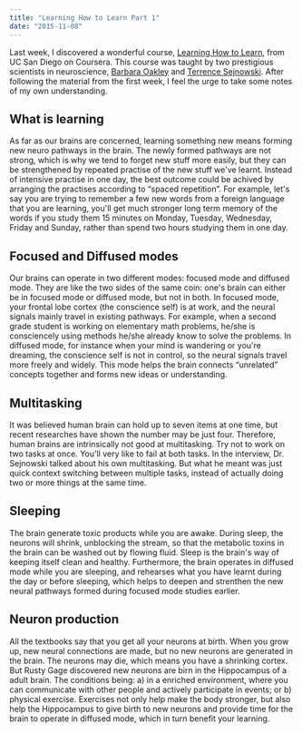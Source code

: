 ```yaml
---
title: "Learning How to Learn Part 1"
date: "2015-11-08"
---
```


Last week, I discovered a wonderful course, [Learning How to Learn](https://www.coursera.org/learn/learning-how-to-learn), from UC San Diego on Coursera. This course was taught by two prestigious scientists in neuroscience, [Barbara Oakley](https://twitter.com/barbaraoakley) and [Terrence Sejnowski](https://twitter.com/sejnowski). After following the material from the first week, I feel the urge to take some notes of my own understanding.

## What is learning

As far as our brains are concerned, learning something new means forming new neuro pathways in the brain. The newly formed pathways are not strong, which is why we tend to forget new stuff more easily, but they can be strengthened by repeated practise of the new stuff we've learnt. Instead of intensive practise in one day, the best outcome could be achived by arranging the practises according to “spaced repetition”. For example, let's say you are trying to remember a few new words from a foreign language that you are learning, you'll get much stronger long term memory of the words if you study them 15 minutes on Monday, Tuesday, Wednesday, Friday and Sunday, rather than spend two hours studying them in one day.

## Focused and Diffused modes

Our brains can operate in two different modes: focused mode and diffused mode. They are like the two sides of the same coin: one's brain can either be in focused mode or diffused mode, but not in both. In focused mode, your frontal lobe cortex (the conscience self) is at work, and the neural signals mainly travel in existing pathways. For example, when a second grade student is working on elementary math problems, he/she is consciencely using methods he/she already know to solve the problems. In diffused mode, for instance when your mind is wandering or you're dreaming, the conscience self is not in control, so the neural signals travel more freely and widely. This mode helps the brain connects “unrelated” concepts together and forms new ideas or understanding.

## Multitasking

It was believed human brain can hold up to seven items at one time, but recent researches have shown the number may be just four. Therefore, human brains are intrinsically not good at multitasking. Try not to work on two tasks at once. You'll very like to fail at both tasks. In the interview, Dr. Sejnowski talked about his own multitasking. But what he meant was just quick context switching between multiple tasks, instead of actually doing two or more things at the same time.

## Sleeping

The brain generate toxic products while you are awake. During sleep, the neurons will shrink, unblocking the stream, so that the metabolic toxins in the brain can be washed out by flowing fluid. Sleep is the brain's way of keeping itself clean and healthy. Furthermore, the brain operates in diffused mode while you are sleeping, and rehearses what you have learnt during the day or before sleeping, which helps to deepen and strenthen the new neural pathways formed during focused mode studies earlier.

## Neuron production

All the textbooks say that you get all your neurons at birth. When you grow up, new neural connections are made, but no new neurons are generated in the brain. The neurons may die, which means you have a shrinking cortex. But Rusty Gage discovered new neurons are birn in the Hippocampus of a adult brain. The conditions being: a) in a enriched environment, where you can communicate with other people and actively participate in events; or b) physical exercise. Exercises not only help make the body stronger, but also help the Hippocampus to give birth to new neurons and provide time for the brain to operate in diffused mode, which in turn benefit your learning.
